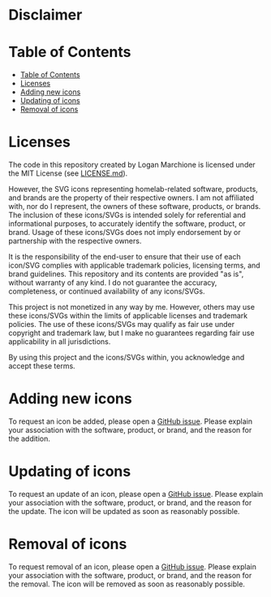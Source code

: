 # Disclaimer

# Table of Contents
- [Table of Contents](#table-of-contents)
- [Licenses](#licenses)
- [Adding new icons](#adding-new-icons)
- [Updating of icons](#updating-of-icons)
- [Removal of icons](#removal-of-icons)

# Licenses

The code in this repository created by Logan Marchione is licensed under the MIT License (see [LICENSE.md](LICENSE.md)).

However, the SVG icons representing homelab-related software, products, and brands are the property of their respective owners. I am not affiliated with, nor do I represent, the owners of these software, products, or brands. The inclusion of these icons/SVGs is intended solely for referential and informational purposes, to accurately identify the software, product, or brand. Usage of these icons/SVGs does not imply endorsement by or partnership with the respective owners.

It is the responsibility of the end-user to ensure that their use of each icon/SVG complies with applicable trademark policies, licensing terms, and brand guidelines. This repository and its contents are provided "as is", without warranty of any kind. I do not guarantee the accuracy, completeness, or continued availability of any icons/SVGs.

This project is not monetized in any way by me. However, others may use these icons/SVGs within the limits of applicable licenses and trademark policies. The use of these icons/SVGs may qualify as fair use under copyright and trademark law, but I make no guarantees regarding fair use applicability in all jurisdictions.

By using this project and the icons/SVGs within, you acknowledge and accept these terms.

# Adding new icons

To request an icon be added, please open a [GitHub issue](https://github.com/loganmarchione/homelab-svg-assets/issues/new/choose). Please explain your association with the software, product, or brand, and the reason for the addition.

# Updating of icons

To request an update of an icon, please open a [GitHub issue](https://github.com/loganmarchione/homelab-svg-assets/issues/new/choose). Please explain your association with the software, product, or brand, and the reason for the update. The icon will be updated as soon as reasonably possible.

# Removal of icons

To request removal of an icon, please open a [GitHub issue](https://github.com/loganmarchione/homelab-svg-assets/issues/new/choose). Please explain your association with the software, product, or brand, and the reason for the removal. The icon will be removed as soon as reasonably possible.
